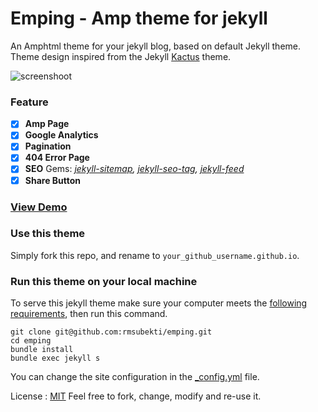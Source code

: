# Emping - Amp theme for jekyll
An Amphtml theme for your jekyll blog, based on default Jekyll theme. Theme design inspired from the Jekyll [Kactus](https://github.com/nickbalestra/kactus) theme.

![screenshoot](https://github.com/rmsubekti/emping/raw/master/Screenshot.png)

### Feature

- [x] **Amp Page**
- [x] **Google Analytics**
- [x] **Pagination**
- [x] **404 Error Page**
- [x] **SEO** Gems: *[jekyll-sitemap](https://github.com/jekyll/jekyll-sitemap), [jekyll-seo-tag](https://github.com/jekyll/jekyll-seo-tag), [jekyll-feed](https://github.com/jekyll/jekyll-feed)*
- [x] **Share Button**

### [View Demo](http://rmsubekti.github.io/emping)

### Use this theme
Simply fork this repo, and rename to `your_github_username.github.io`.

### Run this theme on your local machine
To serve this jekyll theme make sure your computer meets the [following requirements](https://jekyllrb.com/docs/installation/#requirements), then run this command.

```
git clone git@github.com:rmsubekti/emping.git
cd emping
bundle install
bundle exec jekyll s
```

You can change the site configuration in the [_config.yml](https://github.com/rmsubekti/emping/blob/master/_config.yml) file.

License : [MIT](https://github.com/rmsubekti/emping/blob/master/LICENSE.md)
Feel free to fork, change, modify and re-use it.
